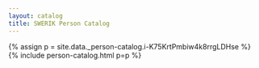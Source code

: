 ```yaml
---
layout: catalog
title: SWERIK Person Catalog
---
```

{% assign p = site.data._person-catalog.i-K75KrtPmbiw4k8rrgLDHse %}
{% include person-catalog.html p=p %}

